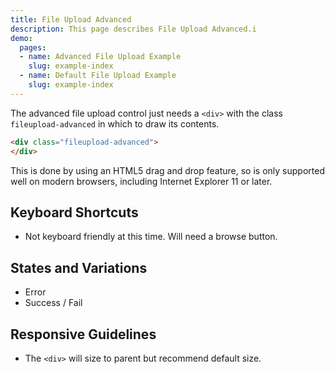 ```yaml
---
title: File Upload Advanced
description: This page describes File Upload Advanced.i
demo:
  pages:
  - name: Advanced File Upload Example
    slug: example-index
  - name: Default File Upload Example
    slug: example-index
---
```


The advanced file upload control just needs a `<div>` with the class `fileupload-advanced` in which to draw its contents.

```html
<div class="fileupload-advanced">
</div>
```

This is done by using an HTML5 drag and drop feature, so is only supported well on modern browsers, including Internet Explorer 11 or later.

## Keyboard Shortcuts

- Not keyboard friendly at this time. Will need a browse button.

## States and Variations

- Error
- Success / Fail

## Responsive Guidelines

-   The `<div>` will size to parent but recommend default size.
